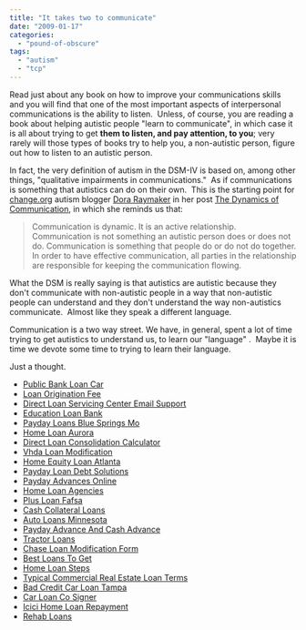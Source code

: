 ```yaml
---
title: "It takes two to communicate"
date: "2009-01-17"
categories: 
  - "pound-of-obscure"
tags: 
  - "autism"
  - "tcp"
---
```


Read just about any book on how to improve your communications skills and you will find that one of the most important aspects of interpersonal communications is the ability to listen.  Unless, of course, you are reading a book about helping autistic people "learn to communicate", in which case it is all about trying to get **them to listen, and pay attention, to you**; very rarely will those types of books try to help you, a non-autistic person, figure out how to listen to an autistic person.

In fact, the very definition of autism in the DSM-IV is based on, among other things, "qualitative impairments in communications."  As if communications is something that autistics can do on their own.  This is the starting point for [change.org](http://www.change.org) autism blogger [Dora Raymaker](http://autism.change.org/) in her post [The Dynamics of Communication](http://autism.change.org/blog/view/the_dynamics_of_communication), in which she reminds us that:

> Communication is dynamic. It is an active relationship. Communication is not something an autistic person does or does not do. Communication is something that people do or do not do together. In order to have effective communication, all parties in the relationship are responsible for keeping the communication flowing.

What the DSM is really saying is that autistics are autistic because they don't communicate with non-autistic people in a way that non-autistic people can understand and they don't understand the way non-autistics communicate.  Almost like they speak a different language.

Communication is a two way street. We have, in general, spent a lot of time trying to get autistics to understand us, to learn our "language" .  Maybe it is time we devote some time to trying to learn their language.

Just a thought.

- [Public Bank Loan Car](http://www.amarysia.gr/?Public-Bank-Loan-Car)
- [Loan Origination Fee](http://www.mariebo.org/?Loan-Origination-Fee)
- [Direct Loan Servicing Center Email Support](http://www.amarysia.gr/?Direct-Loan-Servicing-Center-Email-Support)
- [Education Loan Bank](http://gbbkolejka.pl/?Education-Loan-Bank)
- [Payday Loans Blue Springs Mo](http://www.amarysia.gr/?Payday-Loans-Blue-Springs-Mo)
- [Home Loan Aurora](http://www.franklinny.org/?Home-Loan-Aurora)
- [Direct Loan Consolidation Calculator](http://www.amarysia.gr/?Direct-Loan-Consolidation-Calculator)
- [Vhda Loan Modification](http://usasportgroup.com/?Vhda-Loan-Modification)
- [Home Equity Loan Atlanta](http://www.consejocafe.org/?Home-Equity-Loan-Atlanta)
- [Payday Loan Debt Solutions](http://www.consejocafe.org/?Payday-Loan-Debt-Solutions)
- [Payday Advances Online](http://www.franklinny.org/?Payday-Advances-Online)
- [Home Loan Agencies](http://www.consejocafe.org/?Home-Loan-Agencies)
- [Plus Loan Fafsa](http://www.franklinny.org/?Plus-Loan-Fafsa)
- [Cash Collateral Loans](http://www.mariebo.org/?Cash-Collateral-Loans)
- [Auto Loans Minnesota](http://gbbkolejka.pl/?Auto-Loans-Minnesota)
- [Payday Advance And Cash Advance](http://gbbkolejka.pl/?Payday-Advance-And-Cash-Advance)
- [Tractor Loans](http://www.consejocafe.org/?Tractor-Loans)
- [Chase Loan Modification Form](http://usasportgroup.com/?Chase-Loan-Modification-Form)
- [Best Loans To Get](http://www.consejocafe.org/?Best-Loans-To-Get)
- [Home Loan Steps](http://gbbkolejka.pl/?Home-Loan-Steps)
- [Typical Commercial Real Estate Loan Terms](http://usasportgroup.com/?Typical-Commercial-Real-Estate-Loan-Terms)
- [Bad Credit Car Loan Tampa](http://usasportgroup.com/?Bad-Credit-Car-Loan-Tampa)
- [Car Loan Co Signer](http://usasportgroup.com/?Car-Loan-Co-Signer)
- [Icici Home Loan Repayment](http://www.mariebo.org/?Icici-Home-Loan-Repayment)
- [Rehab Loans](http://www.mariebo.org/?Rehab-Loans)
